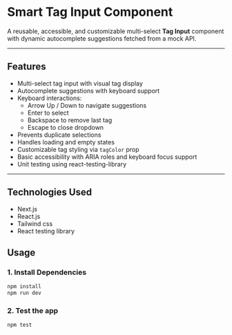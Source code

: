 # Smart Tag Input Component

A reusable, accessible, and customizable multi-select **Tag Input** component with dynamic autocomplete suggestions fetched from a mock API.

---

## Features

- Multi-select tag input with visual tag display
- Autocomplete suggestions with keyboard support
- Keyboard interactions:
  - Arrow Up / Down to navigate suggestions
  - Enter to select
  - Backspace to remove last tag
  - Escape to close dropdown
- Prevents duplicate selections
- Handles loading and empty states
- Customizable tag styling via `tagColor` prop
- Basic accessibility with ARIA roles and keyboard focus support
- Unit testing using react-testing-library

---

## Technologies Used

- Next.js
- React.js
- Tailwind css
- React testing library

## Usage

### 1. Install Dependencies

```bash
npm install
npm run dev
```

### 2. Test the app

```bash
npm test
```
